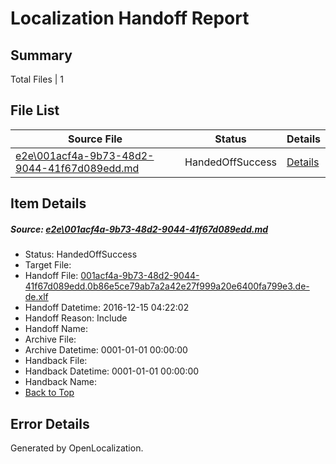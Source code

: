 # <a name='report-top'></a> Localization Handoff Report

## Summary
 Total Files | 1

## File List
 Source File | Status | Details 
 ----------- | ------ | ------- 
 [e2e\001acf4a-9b73-48d2-9044-41f67d089edd.md](https://github.com/OpenLocalizationTestOrg/ol-test0/blob/11399aaef3c015f27ec468828311ad5a9a16bcd8/e2e/001acf4a-9b73-48d2-9044-41f67d089edd.md) | HandedOffSuccess | [Details](#3ff06482dc8f828522ef52cd2c415a12c82f45581)

## Item Details
##### <a name='3ff06482dc8f828522ef52cd2c415a12c82f45581'></a> Source: [e2e\001acf4a-9b73-48d2-9044-41f67d089edd.md](https://github.com/OpenLocalizationTestOrg/ol-test0/blob/11399aaef3c015f27ec468828311ad5a9a16bcd8/e2e/001acf4a-9b73-48d2-9044-41f67d089edd.md)
* Status: HandedOffSuccess
* Target File: 
* Handoff File: [001acf4a-9b73-48d2-9044-41f67d089edd.0b86e5ce79ab7a2a42e27f999a20e6400fa799e3.de-de.xlf](https://github.com/OpenLocalizationTestOrg/ol-test0-handoff/blob/93a0e98f311ed5b3ebe61512a7d40db1148e0970/ol-handoff/OpenLocalizationTestOrg/ol-test0-dede/xinjiang/ht/001acf4a-9b73-48d2-9044-41f67d089edd.0b86e5ce79ab7a2a42e27f999a20e6400fa799e3.de-de.xlf)
* Handoff Datetime: 2016-12-15 04:22:02
* Handoff Reason: Include
* Handoff Name: 
* Archive File: 
* Archive Datetime: 0001-01-01 00:00:00
* Handback File: 
* Handback Datetime: 0001-01-01 00:00:00
* Handback Name: 
* [Back to Top](#report-top)


## Error Details

Generated by OpenLocalization.
